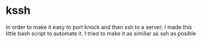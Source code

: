 kssh
====
In order to make it easy to port knock and then ssh to a server, I made this little bash script to automate it.
I tried to make it as similiar as ssh as posible
